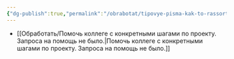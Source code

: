 ```yaml
---
{"dg-publish":true,"permalink":"/obrabotat/tipovye-pisma-kak-to-rassortirovannye/"}
---
```



- [[Обработать/Помочь коллеге с конкретными шагами по проекту. Запроса на помощь не было.\|Помочь коллеге с конкретными шагами по проекту. Запроса на помощь не было.]]